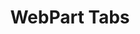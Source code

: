 ---
title: "WebPart Tabs"
category: bs
permalink: /docs/sprest-bs/modules/_webparts_wptabs_d_.html
---